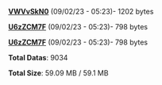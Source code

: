 [**VWVvSkN0**](/data/VWVvSkN0.txt) (09/02/23 - 05:23)- 1202 bytes

[**U6zZCM7F**](/data/U6zZCM7F.txt) (09/02/23 - 05:23)- 798 bytes

[**U6zZCM7F**](/data/U6zZCM7F.txt) (09/02/23 - 05:23)- 798 bytes

**Total Datas**: 9034

**Total Size**: 59.09 MB / 59.1 MB